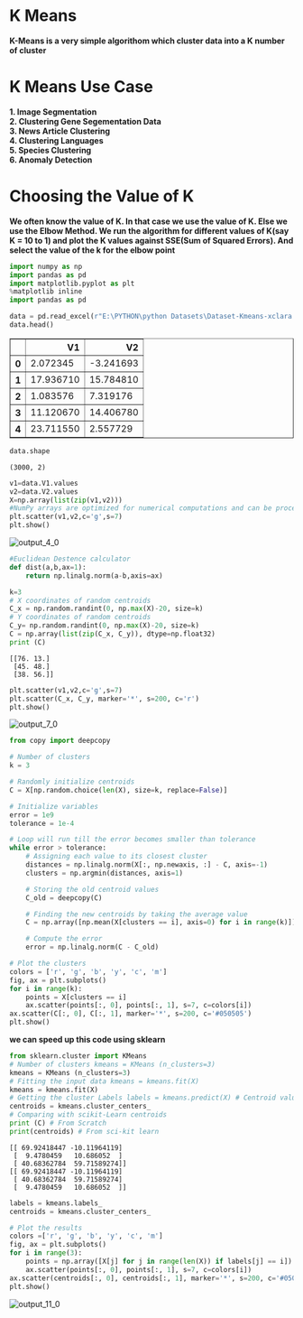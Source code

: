 # K Means

**K-Means is a very simple algorithom which cluster data into a K number of cluster**
# K Means Use Case
**1. Image Segmentation** <br>
**2. Clustering Gene Segementation Data** <br>
**3. News Article Clustering** <br>
**4. Clustering Languages** <br>
**5. Species Clustering** <br>
**6. Anomaly Detection** 
# Choosing the Value of K
**We often know the value of K. In that case we use the value of K. Else we use the Elbow Method.
We run the algorithm for different values of K(say K = 10 to 1) and plot the K values against SSE(Sum of Squared Errors). And select the value of the k for the elbow point**


```python
import numpy as np
import pandas as pd
import matplotlib.pyplot as plt
%matplotlib inline
import pandas as pd

data = pd.read_excel(r"E:\PYTHON\python Datasets\Dataset-Kmeans-xclara.csv.xlsx",sheet_name="Sheet1")
data.head()
```




<div>
<style scoped>
    .dataframe tbody tr th:only-of-type {
        vertical-align: middle;
    }

    .dataframe tbody tr th {
        vertical-align: top;
    }

    .dataframe thead th {
        text-align: right;
    }
</style>
<table border="1" class="dataframe">
  <thead>
    <tr style="text-align: right;">
      <th></th>
      <th>V1</th>
      <th>V2</th>
    </tr>
  </thead>
  <tbody>
    <tr>
      <th>0</th>
      <td>2.072345</td>
      <td>-3.241693</td>
    </tr>
    <tr>
      <th>1</th>
      <td>17.936710</td>
      <td>15.784810</td>
    </tr>
    <tr>
      <th>2</th>
      <td>1.083576</td>
      <td>7.319176</td>
    </tr>
    <tr>
      <th>3</th>
      <td>11.120670</td>
      <td>14.406780</td>
    </tr>
    <tr>
      <th>4</th>
      <td>23.711550</td>
      <td>2.557729</td>
    </tr>
  </tbody>
</table>
</div>




```python
data.shape
```




    (3000, 2)




```python
v1=data.V1.values
v2=data.V2.values
X=np.array(list(zip(v1,v2)))
#NumPy arrays are optimized for numerical computations and can be processed more efficiently than DataFrames
plt.scatter(v1,v2,c='g',s=7)
plt.show()
```


    
![output_4_0](https://user-images.githubusercontent.com/122164879/224533208-45125feb-0320-442a-9bda-9267eca7215c.png)

    



```python
#Euclidean Destence calculator
def dist(a,b,ax=1):
    return np.linalg.norm(a-b,axis=ax)
```


```python
k=3
# X coordinates of random centroids
C_x = np.random.randint(0, np.max(X)-20, size=k)
# Y coordinates of random centroids
C_y= np.random.randint(0, np.max(X)-20, size=k)
C = np.array(list(zip(C_x, C_y)), dtype=np.float32)
print (C)
```

    [[76. 13.]
     [45. 48.]
     [38. 56.]]
    


```python
plt.scatter(v1,v2,c='g',s=7)
plt.scatter(C_x, C_y, marker='*', s=200, c='r')
plt.show()
```


    
![output_7_0](https://user-images.githubusercontent.com/122164879/224533215-6b533943-69ca-49e1-b195-0c735d237c12.png)

    



```python
from copy import deepcopy

# Number of clusters
k = 3

# Randomly initialize centroids
C = X[np.random.choice(len(X), size=k, replace=False)]

# Initialize variables
error = 1e9
tolerance = 1e-4

# Loop will run till the error becomes smaller than tolerance
while error > tolerance:
    # Assigning each value to its closest cluster
    distances = np.linalg.norm(X[:, np.newaxis, :] - C, axis=-1)
    clusters = np.argmin(distances, axis=1)

    # Storing the old centroid values
    C_old = deepcopy(C)

    # Finding the new centroids by taking the average value
    C = np.array([np.mean(X[clusters == i], axis=0) for i in range(k)])

    # Compute the error
    error = np.linalg.norm(C - C_old)

# Plot the clusters
colors = ['r', 'g', 'b', 'y', 'c', 'm']
fig, ax = plt.subplots()
for i in range(k):
    points = X[clusters == i]
    ax.scatter(points[:, 0], points[:, 1], s=7, c=colors[i])
ax.scatter(C[:, 0], C[:, 1], marker='*', s=200, c='#050505')
plt.show()
```


    

    


**we can speed up this code using sklearn**


```python
from sklearn.cluster import KMeans
# Number of clusters kmeans = KMeans (n_clusters=3)
kmeans = KMeans (n_clusters=3)
# Fitting the input data kmeans = kmeans.fit(X)
kmeans = kmeans.fit(X)
# Getting the cluster Labels labels = kmeans.predict(X) # Centroid values
centroids = kmeans.cluster_centers_
# Comparing with scikit-Learn centroids 
print (C) # From Scratch 
print(centroids) # From sci-kit learn
```

    [[ 69.92418447 -10.11964119]
     [  9.4780459   10.686052  ]
     [ 40.68362784  59.71589274]]
    [[ 69.92418447 -10.11964119]
     [ 40.68362784  59.71589274]
     [  9.4780459   10.686052  ]]
    


```python
labels = kmeans.labels_
centroids = kmeans.cluster_centers_

# Plot the results
colors =['r', 'g', 'b', 'y', 'c', 'm']
fig, ax = plt.subplots()
for i in range(3):
    points = np.array([X[j] for j in range(len(X)) if labels[j] == i])
    ax.scatter(points[:, 0], points[:, 1], s=7, c=colors[i])
ax.scatter(centroids[:, 0], centroids[:, 1], marker='*', s=200, c='#050505')
plt.show()
```


    
![output_11_0](https://user-images.githubusercontent.com/122164879/224533241-19bc18e2-2e44-4578-af5b-8a3e06e3b0ed.png)

    

